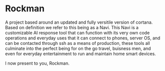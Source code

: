 # Rockman
A project based around an updated and fully versitile version of cortana.
Based on definition we refer to this being as a Navi.
This Navi is a customizable AI response tool that can function with its very own code operations and everyday uses that it can connect to phones, server OS, and can be contacted
through ssh as a means of production, these tools all culminate into the perfect being for on the go travel, buisness men, and even for everyday entertainment to run and maintain
home smart devices. 


I now present to you, Rockman.
